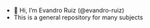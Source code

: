 - 👋 Hi, I’m Evandro Ruiz (@evandro-ruiz)
- This is a general repository for many subjects

<!---
evandro-ruiz/evandro-ruiz is a ✨ special ✨ repository because its `README.md` (this file) appears on your GitHub profile.
You can click the Preview link to take a look at your changes.
--->
